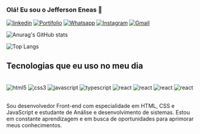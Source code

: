 ### Olá! Eu sou o Jefferson Eneas 👋

[![linkedin](https://img.shields.io/badge/LinkedIn-0077B5?style=for-the-badge&logo=linkedin&logoColor=white)](https://www.linkedin.com/in/jefferson-eneas-da-silva-621421250/)
[![Portifolio](https://img.shields.io/badge/portifólio-000000?style=for-the-badge&logo=About.me&logoColor=white)](https://portfolio-kappa-neon-11.vercel.app/)
[![Whatsapp](https://img.shields.io/badge/WhatsApp-25D366?style=for-the-badge&logo=whatsapp&logoColor=white)](https://api.whatsapp.com/send?phone=5527997532888)
[![Instagram](https://img.shields.io/badge/Instagram-E4405F?style=for-the-badge&logo=instagram&logoColor=white)](https://www.instagram.com/jeff_eneas/)
[![Gmail](https://img.shields.io/badge/Gmail-D14836?style=for-the-badge&logo=gmail&logoColor=white)](mailto:jeffersoneneassilva@gmail.com)

![Anurag's GitHub stats](https://github-readme-stats.vercel.app/api?username=jeffersoneneas&show_icons=true&theme=transparent)

![Top Langs](https://github-readme-stats.vercel.app/api/top-langs/?username=jeffersoneneas&hide_progress=true)


## Tecnologias que eu uso no meu dia

<div style="display: inline_block">
<br/>
<img align="center" alt="html5" src="https://img.shields.io/badge/HTML5-E34F26?style=for-the-badge&logo=html5&logoColor=white"/>
<img align="center" alt="css3" src="https://img.shields.io/badge/CSS3-1572B6?style=for-the-badge&logo=css3&logoColor=white"/>
<img align="center" alt="javascript" src="https://img.shields.io/badge/JavaScript-F7DF1E?style=for-the-badge&logo=javascript&logoColor=black"/>
<img align="center" alt="typescript" src="https://img.shields.io/badge/TypeScript-007ACC?style=for-the-badge&logo=typescript&logoColor=white"/>
<img align="center" alt="react" src="https://img.shields.io/badge/React-20232A?style=for-the-badge&logo=react&logoColor=61DAFB"/>
<img align="center" alt="react" src="https://img.shields.io/badge/Bootstrap5-563D7C?style=for-the-badge&logo=bootstrap&logoColor=white"/>
<img align="center" alt="react" src="https://img.shields.io/badge/SQLite-07405E?style=for-the-badge&logo=sqlite&logoColor=white"/>
<img align="center" alt="react" src="https://img.shields.io/badge/Node.js-43853D?style=for-the-badge&logo=node.js&logoColor=white"/>

</div>
<br/>

Sou desenvolvedor Front-end com especialidade em HTML, CSS e JavaScript e estudante de Análise e desenvolvimento de sistemas. Estou em constante aprendizagem e em busca de oportunidades para aprimorar meus conhecimentos.

